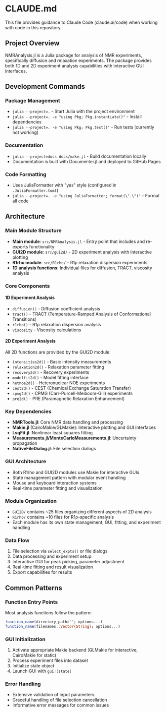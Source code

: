 # CLAUDE.md

This file provides guidance to Claude Code (claude.ai/code) when working with code in this repository.

## Project Overview

NMRAnalysis.jl is a Julia package for analysis of NMR experiments, specifically diffusion and relaxation experiments. The package provides both 1D and 2D experiment analysis capabilities with interactive GUI interfaces.

## Development Commands

### Package Management
- `julia --project=.` - Start Julia with the project environment
- `julia --project=. -e "using Pkg; Pkg.instantiate()"` - Install dependencies
- `julia --project=. -e "using Pkg; Pkg.test()"` - Run tests (currently not working)

### Documentation
- `julia --project=docs docs/make.jl` - Build documentation locally
- Documentation is built with Documenter.jl and deployed to GitHub Pages

### Code Formatting
- Uses JuliaFormatter with "yas" style (configured in `.JuliaFormatter.toml`)
- `julia --project=. -e "using JuliaFormatter; format(\".\")"` - Format all code

## Architecture

### Main Module Structure
- **Main module**: `src/NMRAnalysis.jl` - Entry point that includes and re-exports functionality
- **GUI2D module**: `src/gui2d/` - 2D experiment analysis with interactive plotting
- **R1rho module**: `src/R1rho/` - R1ρ relaxation dispersion experiments
- **1D analysis functions**: Individual files for diffusion, TRACT, viscosity analysis

### Core Components

#### 1D Experiment Analysis
- `diffusion()` - Diffusion coefficient analysis
- `tract()` - TRACT (Temperature-Ramped Analysis of Conformational Transitions)
- `r1rho()` - R1ρ relaxation dispersion analysis
- `viscosity` - Viscosity calculations

#### 2D Experiment Analysis
All 2D functions are provided by the GUI2D module:
- `intensities2d()` - Basic intensity measurements
- `relaxation2d()` - Relaxation parameter fitting
- `recovery2d()` - Recovery experiments
- `modelfit2d()` - Model fitting interface
- `hetnoe2d()` - Heteronuclear NOE experiments
- `cest2d()` - CEST (Chemical Exchange Saturation Transfer)
- `cpmg2d()` - CPMG (Carr-Purcell-Meiboom-Gill) experiments
- `pre2d()` - PRE (Paramagnetic Relaxation Enhancement)

### Key Dependencies
- **NMRTools.jl**: Core NMR data handling and processing
- **Makie.jl** (CairoMakie/GLMakie): Interactive plotting and GUI interfaces
- **LsqFit.jl**: Nonlinear least squares fitting
- **Measurements.jl/MonteCarloMeasurements.jl**: Uncertainty propagation
- **NativeFileDialog.jl**: File selection dialogs

### GUI Architecture
- Both R1rho and GUI2D modules use Makie for interactive GUIs
- State management pattern with modular event handling
- Mouse and keyboard interaction systems
- Real-time parameter fitting and visualization

### Module Organization
- `GUI2D/` contains ~25 files organizing different aspects of 2D analysis
- `R1rho/` contains ~10 files for R1ρ-specific analysis
- Each module has its own state management, GUI, fitting, and experiment handling

### Data Flow
1. File selection via `select_expts()` or file dialogs
2. Data processing and experiment setup
3. Interactive GUI for peak picking, parameter adjustment
4. Real-time fitting and result visualization
5. Export capabilities for results

## Common Patterns

### Function Entry Points
Most analysis functions follow the pattern:
```julia
function_name(directory_path=""; options...)
function_name(filenames::Vector{String}; options...)
```

### GUI Initialization
1. Activate appropriate Makie backend (GLMakie for interactive, CairoMakie for static)
2. Process experiment files into dataset
3. Initialize state object
4. Launch GUI with `gui!(state)`

### Error Handling
- Extensive validation of input parameters
- Graceful handling of file selection cancellation
- Informative error messages for common issues